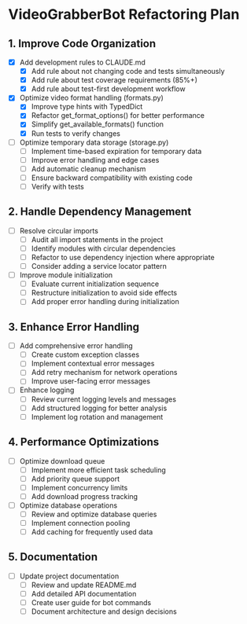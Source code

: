 # VideoGrabberBot Refactoring Plan

## 1. Improve Code Organization

- [x] Add development rules to CLAUDE.md
  - [x] Add rule about not changing code and tests simultaneously
  - [x] Add rule about test coverage requirements (85%+)
  - [x] Add rule about test-first development workflow

- [x] Optimize video format handling (formats.py)
  - [x] Improve type hints with TypedDict
  - [x] Refactor get_format_options() for better performance
  - [x] Simplify get_available_formats() function
  - [x] Run tests to verify changes

- [ ] Optimize temporary data storage (storage.py)
  - [ ] Implement time-based expiration for temporary data
  - [ ] Improve error handling and edge cases
  - [ ] Add automatic cleanup mechanism
  - [ ] Ensure backward compatibility with existing code
  - [ ] Verify with tests

## 2. Handle Dependency Management

- [ ] Resolve circular imports
  - [ ] Audit all import statements in the project
  - [ ] Identify modules with circular dependencies
  - [ ] Refactor to use dependency injection where appropriate
  - [ ] Consider adding a service locator pattern

- [ ] Improve module initialization
  - [ ] Evaluate current initialization sequence
  - [ ] Restructure initialization to avoid side effects
  - [ ] Add proper error handling during initialization

## 3. Enhance Error Handling

- [ ] Add comprehensive error handling
  - [ ] Create custom exception classes
  - [ ] Implement contextual error messages
  - [ ] Add retry mechanism for network operations
  - [ ] Improve user-facing error messages

- [ ] Enhance logging
  - [ ] Review current logging levels and messages
  - [ ] Add structured logging for better analysis
  - [ ] Implement log rotation and management

## 4. Performance Optimizations

- [ ] Optimize download queue
  - [ ] Implement more efficient task scheduling
  - [ ] Add priority queue support
  - [ ] Implement concurrency limits
  - [ ] Add download progress tracking

- [ ] Optimize database operations
  - [ ] Review and optimize database queries
  - [ ] Implement connection pooling
  - [ ] Add caching for frequently used data

## 5. Documentation

- [ ] Update project documentation
  - [ ] Review and update README.md
  - [ ] Add detailed API documentation
  - [ ] Create user guide for bot commands
  - [ ] Document architecture and design decisions